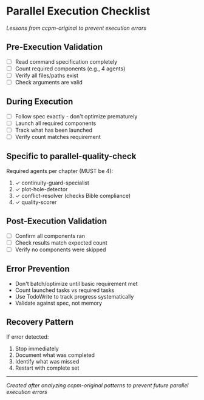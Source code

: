 # Parallel Execution Checklist
*Lessons from ccpm-original to prevent execution errors*

## Pre-Execution Validation
- [ ] Read command specification completely
- [ ] Count required components (e.g., 4 agents)
- [ ] Verify all files/paths exist
- [ ] Check arguments are valid

## During Execution
- [ ] Follow spec exactly - don't optimize prematurely
- [ ] Launch all required components
- [ ] Track what has been launched
- [ ] Verify count matches requirement

## Specific to parallel-quality-check
Required agents per chapter (MUST be 4):
1. ✓ continuity-guard-specialist
2. ✓ plot-hole-detector  
3. ✓ conflict-resolver (checks Bible compliance)
4. ✓ quality-scorer

## Post-Execution Validation
- [ ] Confirm all components ran
- [ ] Check results match expected count
- [ ] Verify no components were skipped

## Error Prevention
- Don't batch/optimize until basic requirement met
- Count launched tasks vs required tasks
- Use TodoWrite to track progress systematically
- Validate against spec, not memory

## Recovery Pattern
If error detected:
1. Stop immediately
2. Document what was completed
3. Identify what was missed
4. Restart with complete set

---
*Created after analyzing ccpm-original patterns to prevent future parallel execution errors*